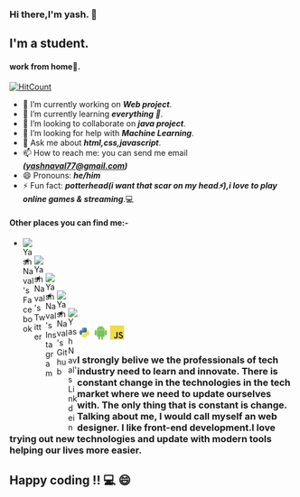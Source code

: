 ### Hi there,I'm yash. 👋
## I'm a student.
#### work from home🏡.
[![HitCount](http://hits.dwyl.com/yashnaval/yashnaval.svg)](http://hits.dwyl.com/yashnaval/yashnaval)

- 🔭 I’m currently working on ***Web project***.
- 🌱 I’m currently learning ***everything 🤣***. 
- 👯 I’m looking to collaborate on ***java project***.
- 🤔 I’m looking for help with ***Machine Learning***.
- 💬 Ask me about ***html,css,javascript***.
- 📫 How to reach me: you can send me email ***(yashnaval77@gmail.com)***
- 😄 Pronouns: ***he/him***
- ⚡ Fun fact: ***potterhead(i want that scar on my head⚡),i love to play online games & streaming***.:computer:

#### Other places you can find me:-
* <a href="https://www.facebook.com/yash.naval.92/">
  <img align="left" alt="Yash Naval's Facebook" width="20px" src="https://cdn.jsdelivr.net/npm/simple-icons@v3/icons/facebook.svg" />
</a>

* <a href="https://twitter.com/YashNaval2">
  <img align="left" alt="Yash Naval's Twitter" width="20px" src="https://cdn.jsdelivr.net/npm/simple-icons@v3/icons/twitter.svg" />
</a>

* <a href="https://www.instagram.com/yash_naval/">
  <img align="left" alt="Yash Naval's Instagram" width="20px" src="https://cdn.jsdelivr.net/npm/simple-icons@v3/icons/instagram.svg" />
</a>

* <a href="https://github.com/yashnaval">
  <img align="left" alt="Yash Naval's Github" width="20px" src="https://cdn.jsdelivr.net/npm/simple-icons@v3/icons/github.svg" />
</a>

* <a href="https://www.linkedin.com/in/yash-naval-96104b1b5/">
  <img align="left" alt="Yash Naval's Linkdein" width="16px" src="https://cdn.jsdelivr.net/npm/simple-icons@v3/icons/linkedin.svg" />
</a>

<code><img height="25" src="https://raw.githubusercontent.com/github/explore/80688e429a7d4ef2fca1e82350fe8e3517d3494d/topics/python/python.png"></code>
<code><img height="25" src="https://raw.githubusercontent.com/github/explore/80688e429a7d4ef2fca1e82350fe8e3517d3494d/topics/android/android.png"></code>
<code><img height="25" src="https://raw.githubusercontent.com/github/explore/80688e429a7d4ef2fca1e82350fe8e3517d3494d/topics/javascript/javascript.png"></code>


### I strongly belive we the professionals of tech industry need to learn and innovate. There is constant change in the technologies in the tech market where we need to update ourselves with. The only thing that is constant is change. Talking about me, I would call myself an web designer. I like front-end development.I love trying out new technologies and update with modern tools helping our lives more easier.
## Happy coding !! :computer: :smile:



